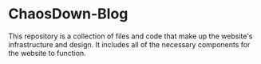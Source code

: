 # ChaosDown-Blog
This repository is a collection of files and code that make up the website's infrastructure and design. It includes all of the necessary components for the website to function.
